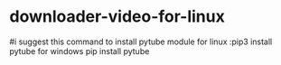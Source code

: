 # downloader-video-for-linux

#i suggest this command to  install pytube module for linux :pip3 install pytube
for windows pip install pytube
